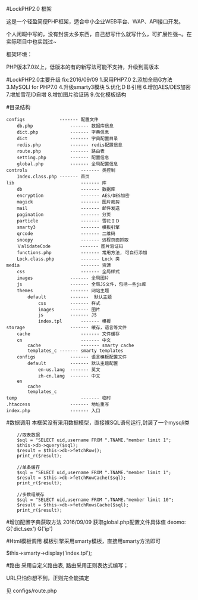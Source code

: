 #LockPHP2.0 框架

这是一个轻盈简便PHP框架，适合中小企业WEB平台、WAP、API接口开发。

个人闲暇中写的，没有封装太多东西，自己想写什么就写什么，可扩展性强~。在实际项目中也实践过~

框架环境：

PHP版本7.0以上，低版本的有的新写法可能不支持，升级到高版本

#LockPHP2.0主要升级
fix:2016/09/09
1.采用PHP7.0
2.添加全局G方法
3.MySQLI for PHP7.0
4.升级smarty3模块
5.优化ＤＢ引用
6.增加AES/DES加密
7.增加雪花ID自增
8.增加图片验证码
9.优化模板结构

#目录结构

	configs             ------- 配置文件
		db.php			    ------- 数据库信息
        dict.php            ------- 字典信息
        dict                ------- 字典配置目录
        redis.php           ------- redis配置信息
		route.php			------- 路由表
		setting.php	        ------- 配置信息
		global.php	        ------- 全局配置信息
	controls					------- 类控制
		Index.class.php	------- 首页
	lib							------- 库
		db						------- 数据库
        encryption              ------- AES/DES加密
		magick                  ------- 图片裁剪
		mail                    ------- 邮件发送
		pagination              ------- 分页
        particle                ------- 雪花ＩＤ
		smarty3                 ------- 模板引擎
		qrcode                  ------- 二维码
		snoopy                  ------- 远程页面抓取
        ＶalidateCode           ------- 图片验证码
		functions.php           ------- 常用方法, 可自行添加
		Lock.class.php          ------- Lock 类
	media						------- 资源
		css						------- 全局样式
		images				------- 全局图片
		js                  ------- 全局JS文件，包括一些js库
		themes				------- 网站主题
			default			-------  默认主题
				css			------- 样式
				images		------- 图片
				js          ------- JS
				index.tpl		------- 模板
	storage					------- 缓存，语言等文件
		cache					------- 文件缓存
		cn						------- 中文
			cache				------- smarty cache
			templates_c	------- smarty templates
		configs				------- 语言模板配置文件
			default			------- 默认主题配置
				en-us.lang	------- 英文
				zh-cn.lang  ------- 中文
		en
			cache
			templates_c
	temp						------- 临时
	.htaccess				------- 地址重写
	index.php				------- 入口
	
#数据调用
本框架没有采用数据模型，直接裸SQL语句运行,封装了一个mysqli类

		//取表数据
		$sql = "SELECT uid,username FROM ".TNAME."member limit 1";
		$this->db->query($sql);
		$result = $this->db->fetchRow();
		print_r($result);
		
		//单条缓存
		$sql = "SELECT uid,username FROM ".TNAME."member limit 1";
		$result = $this->db->fetchRowCache($sql);
		print_r($result);
		
		//多数组缓存
		$sql = "SELECT uid,username FROM ".TNAME."member limit 10";
		$result = $this->db->fetchRowsCache($sql);
		print_r($result);

#增加配置字典获取方法 2016/09/09
获取global.php配置文件具体值
deomo:
G('dict.sex')
G('ip')

		
#Html模板调用
模板引擎采用smarty模板，直接用smarty方法即可

$this->smarty->display('index.tpl');

#路由
采用自定义路由表, 路由采用正则表达式编写；

URL只怕你想不到，正则完全能搞定

见 configs/route.php

		
		
		
		
		
		
		
		
		
		
		
		
		
		
		
		
		
		
		
		
		
		
				
